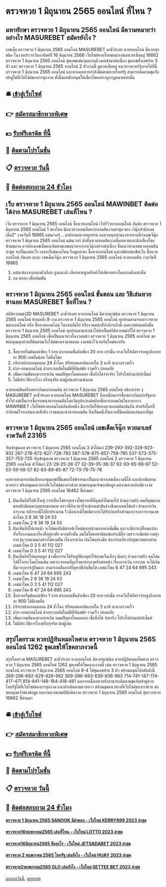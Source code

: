 # ตรวจหวย 1 มิถุนายน 2565 ออนไลน์ ที่ไหน ?
## มหาทักษา ตรวจหวย 1 มิถุนายน 2565 ออนไลน์ มีความหมายว่าอย่างไร MASUREBET สมัครยังไง ?
เลขเด็ด ตรวจหวย 1 มิถุนายน 2565 ออนไลน์ MASUREBET มาชัวร์เบท หวยออนไลน์ มีหวยทุกชนิด ในงวดประจำวันอาทิตย์ที่ 16 มิถุนายน 2566 เว็บไซต์หวยไทยขอนำเสนอหวยเซียนอู๋ 16662 ตรวจหวย 1 มิถุนายน 2565 ออนไลน์ ชุดเลขแม่นๆผลงานดี เคยเข้ามาต่อเนื่อง ชุดเลขทั้งเลขท้าย 3 ตัว และ ตรวจหวย 1 มิถุนายน 2565 ออนไลน์ 2 ตัวงวดนี้ ดูหวยเซียนอู๋ แนวทางหวยรัฐบาลได้ที่นี่ ตรวจหวย 1 มิถุนายน 2565 ออนไลน์ และหากคอหวยกำลังติดตามหวยไทยรัฐ สามารถติดตามชุดจับเข้าคู่ได้ที่เว็บไซต์ของเราทุกงวด ทั้งนี้ขอสนับสนุนให้เสี่ยงโชคอย่างถูกกฎหมายเท่านั้น

## 🛎 [เข้าสู่เว็บไซต์](https://bit.ly/3BG5bNw)
## 👉 [สมัครสมาชิกหวยพิเศษ](https://bit.ly/3BG5bNw)
## 💵 [รับฟรีเครดิต ที่นี้](https://bit.ly/3C3mvgS)
## 👑 [ติดตามโปรโมชั่น](https://bit.ly/3C3mvgS)
## 📋 [ตรวจหวย วันนี้](https://bit.ly/3C3mvgS)
## 📱 [ติดต่อสอบถาม 24 ชัวโมง](https://bit.ly/3C3mvgS)

## เว็บ ตรวจหวย 1 มิถุนายน 2565 ออนไลน์ MAWINBET ติดต่อได้ง่าย MASUREBET เล่นที่ไหน ?
เว็บ ตรวจหวย 1 มิถุนายน 2565 ออนไลน์ ซื้อหวยออนไลน์ เว็บรีวิวหวยออนไลน์ อันดับ ตรวจหวย 1 มิถุนายน 2565 ออนไลน์ 1 ของไทย มีแนวทางเลขเด็ดหวยออมสินงวดล่าสุด ของ เจ๊นุ๊กสำนักเลขเด็ด2″ งวดวันที่ 16865 แม่นเวอร์… มาฝากคอหวยทุกท่าน คอหวยทุกท่านคงจะทราบดีว่าเลขเจ๊นุ๊ก ตรวจหวย 1 มิถุนายน 2565 ออนไลน์ แม่นเวอร์ ดังนั้นหวยออมสินงวดนี้คอหวยและนักเสี่ยงโชค ห้ามพลาด ควรส่องเลขเด็ดและติดตามเลขแนวทางจากเจ๊นุ๊กอย่างต่อเนื่อง ซึ่งแนวทางเลขหวยออมสินล่าสุด จะเป็นเลขอะไร เลขจะปังขนาดไหน รีบดูและหา ซื้อหวยออนไลน์ และสมัครสมาชิกเว็บ ซื้อหวยออนไลน์ กันเลย นะคะ
เลขเด็ดเจ๊นุ๊ก ตรวจหวย 1 มิถุนายน 2565 ออนไลน์ หวยออมสิน งวดวันที่ 16865
1. แต่ละห้องจะแสดงตัวเลือก สูงและต่ำ เลือกทายสูงหรือต่ำได้เพียงอย่างใดอย่งหนึ่งเท่านั้น
2. กด ตกลง เพื่อเดิมพัน

## ตรวจหวย 1 มิถุนายน 2565 ออนไลน์ ขั้นตอน และ วิธีเล่นหวยฮานอย MASUREBET ซื้อที่ไหน ?
สถิติหวยพม่า2D MASUREBET มาชัวร์เบท หวยออนไลน์ มีหวยทุกชนิด ตรวจหวย 1 มิถุนายน 2565 ออนไลน์ ย้อนหลัง 9 งวด ตรวจหวย 1 มิถุนายน 2565 ออนไลน์ ทุกท่านสามารถตรวจหวยพม่าออนไลน์ หรือ ซื้อหวยออนไลน์ ในรอบถัดไป หรืองวดหน้าที่กำลังจะถึงนี้ ผลหวยย้อนหลังนั้น ตรวจหวย 1 มิถุนายน 2565 ออนไลน์ ทุกท่านสามารถนำไปทำเป็นสถิติหวยพม่าก็ได้ ตรวจหวย 1 มิถุนายน 2565 ออนไลน์ เพื่อเป็นแนวทางในงวดหน้า ตรวจหวย 1 มิถุนายน 2565 ออนไลน์ ขอขอบคุณทุกท่านที่ติดตามเว็บไซต์ของเรามาตลอด งวดหน้าไว้เจอกันใหม่นะครับ
1. ซื้อหวยเริ่มต้นแค่เพียง 1 บาท ฝากถอนขั้นต่ำเพียง 20 บาท เท่านั้น ทางเว็บให้อัตราจ่ายสูงถึงบาทละ 900 เลขอั้นน้อย ไม่คืนโพย
2. บริการฝากถอนตลอด 24 ชั่วโมง ปรับยอดเครดิตภายใน 3 นาที สะดวกรวดเร็ว
3. ฝาก-ถอนออนไลน์ ด้วยระบบอัตโนมัติที่ทันสมัย รวดเร็ว ปลอดภัย
4. เพิ่มความมั่นคงทางการเงิน หมดปัญหาโดนหลอก เชื่อถือได้จ่ายจริง โปร่งใสล้านเปอร์เซ็นต์
5. ไม่มีประวัติการโกง หรือทุจริต ต่อผู้เล่นอย่างแน่นอน

หวยออมสินหรือสลากกินแบ่งออมสิน ตรวจหวย 1 มิถุนายน 2565 ออนไลน์ อธิบายง่าย ๆ MASUREBET มาชัวร์เบท หวยออนไลน์ MASUREBET คือเหมือนการซื้อสลากกินแบ่งรัฐบาลทั่วไป แต่เป็นการซื้อจากธนาคารออมสินโดยวัตถุประสงค์หลักเพื่อการออมเงินในระยะยาว MAWINBET เว็บไซต์หวยออนไลน์อันดับหนึ่ง มีการเปิดให้แทงหวยออมสินเช่นกัน สำหรับใครที่กำลังสนใจจะเล่นหวยสักตัว เราขอแนะนำหวยออมสิน ซึ่งเป็นหนึ่งในหวยที่มีคนนิยมเล่นมากที่สุด

## ตรวจหวย 1 มิถุนายน 2565 ออนไลน์ เลขเด็ดเจ๊นุ๊ก หวยมาเลย์ งวดวันที่ 23165
จับเข้าชุดเลข ตรวจหวย 1 มิถุนายน 2565 ออนไลน์ 3 ตัวได้แก่
239-293-392-329-923-932
287-278-872-827-728-782
587-578-875-857-758-785
537-573-375-357-753-735
จับเข้าชุดเลข ตรวจหวย 1 มิถุนายน 2565 ออนไลน์ 2 ตรวจหวย 1 มิถุนายน 2565 ออนไลน์ ตัวได้แก่
23-29-25-28-27
32-39-35-38-37
92-93-95-98-97
52-53-59-58-57
82-83-89-85-87
72-73-79-75-78

คอหวยสามารถคัดเลือกเอาชุดเลขที่ชื่นชอบไปพิจารณาเป็นแนวทางเลขเด็ดงวดนี้ได้ และฝากติดตามหวยลาว พร้อมชุดแนวทางที่เว็บไซต์ของเราด้วย
ขอขอบคุณเจ้าของข้อมูล
ผลงานหวยปกเขียวงวด ตรวจหวย 1 มิถุนายน 2565 ออนไลน์ 16462 ที่ผ่านมา
1. ฝันเห็นฮิปโปตัวใหญ่ การเสี่ยงโชคจงแสวงโชคจากที่ที่คุณยังไม่เคยไป ด้านความรัก คนที่คุณแอบชอบมักมีคนมารุมชอบมากมาย คราวนี้ถึงเวลาที่จะต้องแข่งขันช่วงชิงคะแนนได้แล้ว ด้านการเงิน การงาน หลังจากนี้ไปอีกประมาณ 1 เดือนจะมีโชคมีลาภจะได้รับเงินหรือส่วนแบ่งจากการงานเลขนำโชค 2 9 36 19 24 53
2. เลขนำโชค 2 9 36 19 24 53
3. ฝันเห็นฮิปโปเล่นน้ำ จะได้พบกับมิตรหน้าใหม่มากหน้าหลายตาเพิ่มขึ้น และจะมีการเปลี่ยนแปลงทั้งเรื่องงานและเรื่องที่อยู่อาศัย ความรักนั้น คนไม่โสดอย่าคิดแม้แต่จะมีกิ๊ก เพราะจะมีแต่ความยุ่งยากวุ่นวายตามมาอย่างไม่คาดฝัน เรื่องการเงิน เงินไม่คล่องมือ ต้องจ่ายเกี่ยวกับสุขภาพของท่านเลขนำโชค 0 3 5 41 112 027
4. เลขนำโชค 0 3 5 41 112 027
5. ฝันเห็นฮิปโปคลอดลูก ช่วงนี้อาจจะได้รับอุบัติเหตุทำให้บาดเจ็บเล็กๆ น้อยๆ ส่วนความรัก คนโสดได้ดีใจกระโดดโลดเต้น เพราะเจอคนที่ถูกใจมาสารภาพรักต่อหน้า เรื่องการเงิน การงาน จะได้เงินที่มาจากการกู้ยืมและ สามารถคลี่คลายปัญหาที่เกิดขึ้นได้ เลขนำโชค 6 47 24 64 695 243
6. เลขนำโชค 6 47 24 64 695 243
7. เลขนำโชค 2 9 36 19 24 53
8. เลขนำโชค 0 3 5 41 112 027
9. เลขนำโชค 6 47 24 64 695 243
10. ซื้อหวยเริ่มต้นแค่เพียง 1 บาท ฝากถอนขั้นต่ำเพียง 20 บาท เท่านั้น ทางเว็บให้อัตราจ่ายสูงถึงบาทละ 900 ไม่มีเลขอั้น
11. บริการฝากถอนตลอด 24 ชั่วโมง ปรับยอดเครดิตภายใน 3 นาที สะดวกรวดเร็ว
12. ฝาก-ถอนออนไลน์ ด้วยระบบอัตโนมัติที่ทันสมัย รวดเร็ว ปลอดภัย
13. เพิ่มความมั่นคงทางการเงิน หมดปัญหาโดนหลอก เชื่อถือได้ จ่ายจริง โปร่งใสล้านเปอร์เซ็นต์
14. ไม่มีประวัติการโกงหรือทุจริต ต่อผู้เล่น

## สรุปโดยรวม หวยปฏิทินหมอไพศาล ตรวจหวย 1 มิถุนายน 2565 ออนไลน์ 1262 ชุดเลขให้โชคลาภงวดนี้
สรุปโดยรวม MASUREBET มาชัวร์เบท หวยออนไลน์ มีหวยทุกชนิด หวยปฏิทินหมอไพศาล ตรวจหวย 1 มิถุนายน 2565 ออนไลน์ 1262 ชุดเลขให้โชคลาภงวดนี้ เด่น ตรวจหวย 1 มิถุนายน 2565 ออนไลน์ ตรวจหวย 1 มิถุนายน 2565 ออนไลน์ 9-4 ได้ชุดเลขท้าย 3 ตัว พร้อมหมุนไปกลับดังนี้
269-296-692-629-926-962
369-396-693-639-936-963
714-741-147-174-417-471
814-841-148-184-418-481
นอกจากนี้คอหวยยังสามารถติดตามชุดจับเข้าคู่หวยไทยรัฐได้ที่เว็บไซต์ของเราทุกงวด และฝากติดตามหวยลาว พร้อมชุดแนวทางที่เว็บไซต์ของเราด้วย
ขอขอบคุณเจ้าของข้อมูล
ผลงานหวยแชมป์นักคิดงวด ตรวจหวย 1 มิถุนายน 2565 ออนไลน์ ลุ้นรวยหวย 16662 ที่ผ่านมา


## 🛎 [เข้าสู่เว็บไซต์](https://bit.ly/3BG5bNw)
## 👉 [สมัครสมาชิกหวยพิเศษ](https://bit.ly/3BG5bNw)
## 💵 [รับฟรีเครดิต ที่นี้](https://bit.ly/3C3mvgS)
## 👑 [ติดตามโปรโมชั่น](https://bit.ly/3C3mvgS)
## 📋 [ตรวจหวย วันนี้](https://bit.ly/3C3mvgS)
## 📱 [ติดต่อสอบถาม 24 ชัวโมง](https://bit.ly/3C3mvgS)

#### [ตรวจหวย 1 มิถุนายน 2565 SANOOK มีคำตอบ - เว็บใหม่ KERRY899 2023 ล่าสุด](https://atom.io/themes/ตรวจหวย%201%20มิถุนายน%202565%20sanook%20มีคำตอบ%20-%20เว็บใหม่%20kerry899%202023%20ล่าสุด)
#### [ตรวจหวย16พฤษภาคม2565 เล่นที่ไหน - เว็บใหม่ LOTTO 2023 ล่าสุด](https://atom.io/themes/ตรวจหวย16พฤษภาคม2565%20เล่นที่ไหน%20-%20เว็บใหม่%20lotto%202023%20ล่าสุด)
#### [ตรวจหวย16มิถุนายน2565 คืออะไร - เว็บใหม่ JETSADABET 2023 ล่าสุด](https://atom.io/themes/ตรวจหวย16มิถุนายน2565%20คืออะไร%20-%20เว็บใหม่%20jetsadabet%202023%20ล่าสุด)
#### [ตรวจหวย 2 พฤษภาคม 2565 ไทยรัฐ เล่นยังไง - เว็บใหม่ HUAY 2023 ล่าสุด](https://atom.io/themes/ตรวจหวย%202%20พฤษภาคม%202565%20ไทยรัฐ%20เล่นยังไง%20-%20เว็บใหม่%20huay%202023%20ล่าสุด)
#### [ตรวจหวย2พฤษภาคม2565 GLO เล่นยังไง - เว็บใหม่ SETTEE BET 2023 ล่าสุด](https://atom.io/themes/ตรวจหวย2พฤษภาคม2565%20glo%20เล่นยังไง%20-%20เว็บใหม่%20settee%20bet%202023%20ล่าสุด)

[ผลบอลวันนี้](https://siamsport.tv "ผลบอลวันนี้"), [ดูบอลสด](https://siamsport.tv/ดูบอลสด "ดูบอลสด")